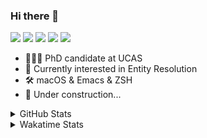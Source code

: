 ### Hi there 👋

[![](https://img.shields.io/badge/-Email-325180?logo=maildotru&logoColor=white&style=flat-square)](mailto:hi@wang.tianshu.me)
[![](https://img.shields.io/badge/-GitHub-black?logo=GitHub&style=flat-square)](https://github.com/tshu-w)
[![](https://img.shields.io/badge/-Telegram-26a5e4?labelColor=fafafa&logo=telegram&style=flat-square)](https://t.me/tshu_w) 
[![](https://img.shields.io/badge/-Twitter-1da1f2?logo=Twitter&logoColor=white&style=flat-square)](https://twitter.com/tshu_w)
[![](https://komarev.com/ghpvc/?username=tshu-w&color=blueviolet&style=flat-square)]()



- 🧑🏻‍🎓 PhD candidate at UCAS
- 🔭 Currently interested in Entity Resolution
- 🛠 macOS & Emacs & ZSH
- 🚧 Under construction...

<details>

<summary>GitHub Stats</summary>

![Tianshu's GitHub stats](https://github-readme-stats.vercel.app/api?username=tshu-w&show_icons=true&theme=buefy&count_private=true)
  
</details>


<details>
  <summary>Wakatime Stats</summary>

  Currently, files accessed by tramp cannot be tracked by wakatime, see https://github.com/wakatime/wakatime-mode/issues/27
  <br>
  
<!--START_SECTION:waka-->
![Code Time](http://img.shields.io/badge/Code%20Time-0%20secs-blue)

**I'm an Early 🐤** 

```text
🌞 Morning    50 commits     ███░░░░░░░░░░░░░░░░░░░░░░   13.12% 
🌆 Daytime    187 commits    ████████████░░░░░░░░░░░░░   49.08% 
🌃 Evening    140 commits    █████████░░░░░░░░░░░░░░░░   36.75% 
🌙 Night      4 commits      ░░░░░░░░░░░░░░░░░░░░░░░░░   1.05%

```
📅 **I'm Most Productive on Monday** 

```text
Monday       80 commits     █████░░░░░░░░░░░░░░░░░░░░   21.0% 
Tuesday      48 commits     ███░░░░░░░░░░░░░░░░░░░░░░   12.6% 
Wednesday    61 commits     ████░░░░░░░░░░░░░░░░░░░░░   16.01% 
Thursday     47 commits     ███░░░░░░░░░░░░░░░░░░░░░░   12.34% 
Friday       40 commits     ██░░░░░░░░░░░░░░░░░░░░░░░   10.5% 
Saturday     61 commits     ████░░░░░░░░░░░░░░░░░░░░░   16.01% 
Sunday       44 commits     ███░░░░░░░░░░░░░░░░░░░░░░   11.55%

```


📊 **This Week I Spent My Time On** 

```text
💬 Programming Languages: 
sh                       10 hrs 1 min        ██████████████████░░░░░░░   72.88% 
Org                      3 hrs 14 mins       ██████░░░░░░░░░░░░░░░░░░░   23.5% 
Emacs Lisp               27 mins             ░░░░░░░░░░░░░░░░░░░░░░░░░   3.3% 
Bash                     2 mins              ░░░░░░░░░░░░░░░░░░░░░░░░░   0.32%

🔥 Editors: 
Zsh                      10 hrs 1 min        ██████████████████░░░░░░░   72.88% 
Emacs                    3 hrs 44 mins       ██████░░░░░░░░░░░░░░░░░░░   27.12%

🐱‍💻 Projects: 
Terminal                 8 hrs 42 mins       ███████████████░░░░░░░░░░   63.27% 
Unknown Project          3 hrs 14 mins       ██████░░░░░░░░░░░░░░░░░░░   23.5% 
universal-blocker        29 mins             █░░░░░░░░░░░░░░░░░░░░░░░░   3.52% 
emacs                    26 mins             ░░░░░░░░░░░░░░░░░░░░░░░░░   3.24% 
dotfiles                 16 mins             ░░░░░░░░░░░░░░░░░░░░░░░░░   2.03%

💻 Operating System: 
Linux                    7 hrs 1 min         ████████████░░░░░░░░░░░░░   50.97% 
Mac                      6 hrs 44 mins       ████████████░░░░░░░░░░░░░   49.03%

```

**I Mostly Code in Python** 

```text
Python                   9 repos             ██████████░░░░░░░░░░░░░░░   42.86% 
HTML                     2 repos             ██░░░░░░░░░░░░░░░░░░░░░░░   9.52% 
Emacs Lisp               2 repos             ██░░░░░░░░░░░░░░░░░░░░░░░   9.52% 
JavaScript               2 repos             ██░░░░░░░░░░░░░░░░░░░░░░░   9.52% 
TeX                      2 repos             ██░░░░░░░░░░░░░░░░░░░░░░░   9.52%

```



 Last Updated on 02/07/2022 08:08:51 UTC
<!--END_SECTION:waka-->
</details>

